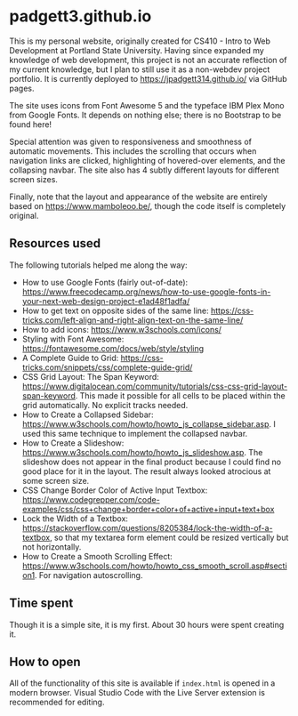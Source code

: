 # padgett3.github.io
This is my personal website, originally created for CS410 - Intro to Web Development at Portland State University. Having since expanded my knowledge of web development, this project is not an accurate reflection of my current knowledge, but I plan to still use it as a non-webdev project portfolio. It is currently deployed to https://jpadgett314.github.io/ via GitHub pages. 

The site uses icons from Font Awesome 5 and the typeface IBM Plex Mono from Google Fonts. It depends on nothing else; there is no Bootstrap to be found here!

Special attention was given to responsiveness and smoothness of automatic movements. This includes the scrolling that occurs when navigation links are clicked, highlighting of hovered-over elements, and the collapsing navbar. The site also has 4 subtly different layouts for different screen sizes.

Finally, note that the layout and appearance of the website are entirely based on https://www.mamboleoo.be/, though the code itself is completely original. 

## Resources used

The following tutorials helped me along the way:
 - How to use Google Fonts (fairly out-of-date): https://www.freecodecamp.org/news/how-to-use-google-fonts-in-your-next-web-design-project-e1ad48f1adfa/
 - How to get text on opposite sides of the same line: https://css-tricks.com/left-align-and-right-align-text-on-the-same-line/
 - How to add icons: https://www.w3schools.com/icons/
 - Styling with Font Awesome: https://fontawesome.com/docs/web/style/styling
 - A Complete Guide to Grid: https://css-tricks.com/snippets/css/complete-guide-grid/
 - CSS Grid Layout: The Span Keyword: https://www.digitalocean.com/community/tutorials/css-css-grid-layout-span-keyword. This made it possible for all cells to be placed within the grid automatically. No explicit tracks needed.
 - How to Create a Collapsed Sidebar: https://www.w3schools.com/howto/howto_js_collapse_sidebar.asp. I used this same technique to implement the collapsed navbar.
 - How to Create a Slideshow: https://www.w3schools.com/howto/howto_js_slideshow.asp. The slideshow does not appear in the final product because I could find no good place for it in the layout. The result always looked atrocious at some screen size.
 - CSS Change Border Color of Active Input Textbox: https://www.codegrepper.com/code-examples/css/css+change+border+color+of+active+input+text+box
 - Lock the Width of a Textbox: https://stackoverflow.com/questions/8205384/lock-the-width-of-a-textbox, so that my textarea form element could be resized vertically but not horizontally.
 - How to Create a Smooth Scrolling Effect: https://www.w3schools.com/howto/howto_css_smooth_scroll.asp#section1. For navigation autoscrolling.

## Time spent

Though it is a simple site, it is my first. About 30 hours were spent creating it.

## How to open

All of the functionality of this site is available if `index.html` is opened in a modern browser. Visual Studio Code with the Live Server extension is recommended for editing.
